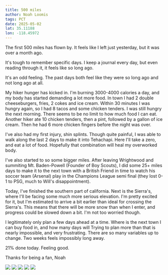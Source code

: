 ```yaml
---
title: 500 miles
author: Noah Loomis
tags: PCT
date: 2025-05-02
lat: 35.11188
lon: -118.45972
---
```


<script>
    import Image from '$lib/Image.svelte'
</script>

The first 500 miles has flown by. It feels like I left just yesterday, but it was over a month ago.

It's tough to remember specific days. I keep a journal every day, but even reading through it, it feels like so long ago. 

It's an odd feeling. The past days both feel like they were so long ago and not long ago at all. 

My hiker hunger has kicked in. I'm burning 3000-4000 calories a day, and my body has started demanding a lot more food. In town I had 2 double cheeseburgers, fries, 2 cokes and ice cream. Within 30 minutes I was hungry again, so I had 8 tacos and some chicken tenders. I was still hungry the next morning. There seems to be no limit to how much food I can eat. Another hiker ate 10 chicken tenders, then a pint, followed by a gallon of ice cream. Then he had 6 more chicken fingers before the night was over.

I've also had my first injury, shin splints. Though quite painful, I was able to walk along the last 2 days to make it into Tehachapi. Here I'll take a zero, and eat a lot of food. Hopefully that combination will heal my overworked body.

I've also started to so some bigger miles. After leaving Wrightwood and summiting Mt. Baden-Powell (Founder of Boy Scouts), I did some 25+ miles days to make it to the next town with a British Friend in time to watch his soccer team (Arsenal) play in the Champions League semi final (they lost 0-1 to PSG, much to Will's disappointment).

Today, I've finished the southern part of california. Next is the Sierra's, where I'll be facing some much more serious elevation. I'm pretty excited for it, but I'm estimated to arrive a bit earlier than ideal for crossing the Sierra's. This means that there will be more snow than when I enter, and progress could be slowed down a bit. I'm not too worried though.

I legitimately only plan a few days ahead at a time. Where is the next town I can buy food in, and how many days will Trying to plan more than that is nearly impossible, and very frustrating. There are so many variables up to change. Two weeks feels impossibly long away.

21% done today. Feeling good.

Thanks for being a fan,
Noah

<Image src="/img/jump.jpg"/>

<Image src="/img/aquaduct.jpg" caption="The famous LA Aquaduct"/>

<Image src="/img/hitch.jpg" caption="Backs of pickups are fun " />

<Image src="/img/will.jpg" caption="hitching a ride is slow when you're two guys"/>

<Image src="/img/windFarm.jpg" caption="walked through about 2000 windmills in Tahachepi"/>